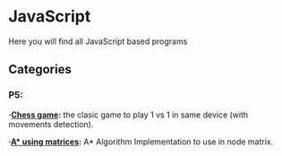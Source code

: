 # JavaScript

Here you will find all JavaScript based programs 

## Categories

### P5:

**·[Chess game](https://github.com/Jkutkut/Js_Chess-Game):** the clasic game to play 1 vs 1 in same device (with movements detection).

**·[A* using matrices](https://github.com/Jkutkut/Js_A-Star_Matix_Based):** A* Algorithm Implementation to use in node matrix.
